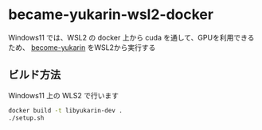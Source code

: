 # became-yukarin-wsl2-docker
Windows11 では、WSL2 の docker 上から cuda を通して、GPUを利用できるため、
[become-yukarin](https://github.com/hiroshiba/become-yukarin) をWSL2から実行する

## ビルド方法
Windows11 上の WLS2 で行います
```bash
docker build -t libyukarin-dev .
./setup.sh
```

